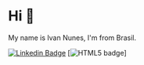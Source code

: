 # Hi 👋

My name is Ivan Nunes, I'm from Brasil.

[![Linkedin Badge](https://img.shields.io/badge/-Ivan%20Nunes-6633cc?style=flat-square&logo=Linkedin&logoColor=white&link=https://www.linkedin.com/in/ivan-gabriel-santos-nunes-282a09178/)](https://www.linkedin.com/in/ivan-gabriel-santos-nunes-282a09178/)
[![HTML5 badge]({https://img.shields.io/badge/HTML5-E34F26?style=for-the-badge&logo=html5&logoColor=white})]
